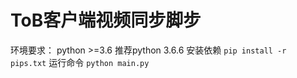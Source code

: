 
# ToB客户端视频同步脚步
环境要求： python >=3.6 推荐python 3.6.6
安装依赖 `pip install -r pips.txt`
运行命令 `python main.py`